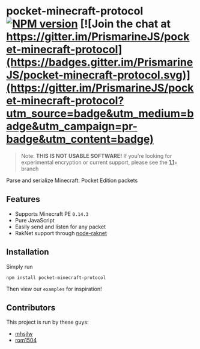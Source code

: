 pocket-minecraft-protocol [![NPM version](https://img.shields.io/npm/v/pocket-minecraft-protocol.svg)](http://npmjs.com/package/pocket-minecraft-protocol) [![Join the chat at https://gitter.im/PrismarineJS/pocket-minecraft-protocol](https://badges.gitter.im/PrismarineJS/pocket-minecraft-protocol.svg)](https://gitter.im/PrismarineJS/pocket-minecraft-protocol?utm_source=badge&utm_medium=badge&utm_campaign=pr-badge&utm_content=badge)
=========================

> Note: **THIS IS NOT USABLE SOFTWARE!** If you're looking for experimental encryption or current support, please see the [1.1](https://github.com/PrismarineJS/pocket-minecraft-protocol/tree/1.1)+ branch

Parse and serialize Minecraft: Pocket Edition packets

## Features

  * Supports Minecraft PE `0.14.3`
  * Pure JavaScript
  * Easily send and listen for any packet
  * RakNet support through [node-raknet](https://github.com/mhsjlw/node-raknet)

## Installation
Simply run

    npm install pocket-minecraft-protocol

Then view our `examples` for inspiration!

## Contributors
This project is run by these guys:

  - [mhsjlw](https://github.com/mhsjlw)
  - [rom1504](https://github.com/rom1504)
